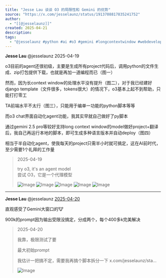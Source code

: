 ```yaml
---
title: "Jesse Lau 谈谈 O3 的局限性和 Gemini 的优势"
source: "https://x.com/jesselaunz/status/1913708817835241752"
author:
  - "[[@jesselaunz]]"
created: 2025-04-21
description:
tags:
  - "@jesselaunz #python #ai #o3 #gemini #longcontextwindow #webdevelopment"
---
```

**Jesse Lau** @jesselaunz 2025-04-19

o3目前的agent还很初级，主要是生成所有project代码后，调用python的文件生成、zip打包提供下载，也就是再加一道编程而已（图一）

然而，因为长context window的处理水平没有提升（图二），对于我已经建好django template（文件很多，tokens很大）的情况下，o3基本上起不到帮助，只能打打零工

TA前端水平不太行（图三），只能用于编单一功能的python脚本等等

而o3 chat界面自动化agent功能，我其实早就自己做好了py脚本

通过gemini 2.5 pro等较好支持long context window的model做好project+翻译后，我自己再运行本地的脚本，即可生成多种语言版本并自动deploy（图四）

相当于半自动化agent，使我每天的project只需半小时就可搞定，这在AI前时代，至少需要1个礼拜的工作量

> 2025-04-19
> 
> try o3, it's an agent model  
> 尝试 O3，它是一个代理模型
> 
> ![Image](https://pbs.twimg.com/media/Go7b587a0AAu8W8?format=jpg&name=large) ![Image](https://pbs.twimg.com/media/Go7b587a8AA2Vp5?format=jpg&name=large) ![Image](https://pbs.twimg.com/media/Go7b584bsAAZOzM?format=jpg&name=large) ![Image](https://pbs.twimg.com/media/Go7b6AHaAAADf5d?format=jpg&name=large) ![Image](https://pbs.twimg.com/media/Go6Mu3UbsAAX7ls?format=jpg&name=large)

---

**Jesse Lau** @jesselaunz [2025-04-20](https://x.com/jesselaunz/status/1913805572933296625)

直观感受了Gemini大窗口的🐮

900k的prompt因为输出受限没搞定，分成两个，每个400多k完美解决

> 2025-04-20
> 
> 我靠，极限测试了要
> 
> 最大初始prompt
> 
> 我估计一把搞不定，需要我再搞个脚本拆分一下 x.com/jesselaunz/sta…
> 
> ![Image](https://pbs.twimg.com/media/Go8oD6la4AAD943?format=png&name=large)
